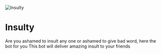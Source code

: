![Insulty](https://dashboard.snapcraft.io/site_media/appmedia/2018/05/angry_1.png)
# Insulty

Are you ashamed to insult any one or ashamed to give bad word, here the bot for you This bot will deliver amazing insult to your friends
